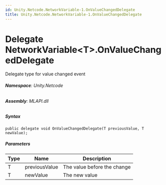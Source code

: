 ```yaml
---
id: Unity.Netcode.NetworkVariable-1.OnValueChangedDelegate
title: Unity.Netcode.NetworkVariable-1.OnValueChangedDelegate
---
```


# Delegate NetworkVariable\<T\>.OnValueChangedDelegate


Delegate type for value changed event






###### **Namespace**: Unity.Netcode

###### **Assembly**: MLAPI.dll

##### Syntax


``` lang-csharp
public delegate void OnValueChangedDelegate(T previousValue, T newValue);
```



##### Parameters

| Type | Name          | Description                 |
|------|---------------|-----------------------------|
| T    | previousValue | The value before the change |
| T    | newValue      | The new value               |



